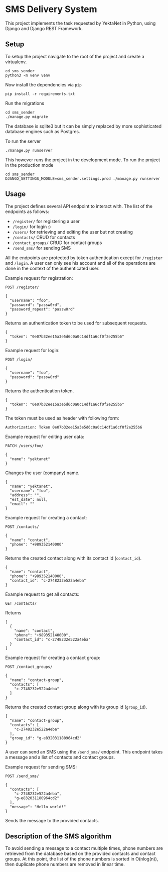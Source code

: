 # SMS Delivery System
This project implements the task requested by YektaNet in Python, using Django and Django REST Framework.

## Setup
To setup the project navigate to the root of the project and create a virtualenv.
```
cd sms_sender
python3 -m venv venv
```

Now install the dependencies via `pip`
```
pip install -r requirements.txt
```

Run the migrations
```
cd sms_sender
./manage.py migrate
```

The database is sqlite3 but it can be simply replaced by more sophisticated
database engines such as Postgres.

To run the server
```
./manage.py runserver
```

This however runs the project in the development mode. To run the project in the
production mode
```
cd sms_sender
DJANGO_SETTINGS_MODULE=sms_sender.settings.prod ./manage.py runserver
```

## Usage
The project defines several API endpoint to interact with. The list of the
endpoints as follows:

* `/register/` for registering a user
* `/login/` for login :)
* `/users/` for retrieving and editing the user but not creating
* `/contacts/` CRUD for contacts
* `/contact_groups/` CRUD for contact groups
* `/send_sms/` for sending SMS

All the endpoints are protected by token authentication except for `/register`
and `/login`. A user can only see his account and all of the operations are done
in the context of the authenticated user.

Example request for registration:
```
POST /register/

{
  "username": "foo",
  "password": "passw0rd",
  "password_repeat": "passw0rd" 
}
```
Returns an authentication token to be used for subsequent requests.
```
{
  "token": "0e07b32ee15a3e5d6c0a0c14df1a6cf0f2e255b6"
}
```

Example request for login:
```
POST /login/

{
  "username": "foo",
  "password": "passw0rd"
}
```
Returns the authentication token.
```
{
  "token": "0e07b32ee15a3e5d6c0a0c14df1a6cf0f2e255b6"
}
```

The token must be used as header with following form:
```
Authorization: Token 0e07b32ee15a3e5d6c0a0c14df1a6cf0f2e255b6
```

Example request for editing user data:
```
PATCH /users/foo/

{
  "name": "yektanet"
}
```
Changes the user (company) name.
```
{
  "name": "yektanet",
  "username": "foo",
  "address": "",
  "est_date": null,
  "email": ""
}
```

Example request for creating a contact:
```
POST /contacts/

{
  "name": "contact",
  "phone": "+989352140000"
}
```
Returns the created contact along with its contact id (`contact_id`).
```
{
  "name": "contact",
  "phone": "+989352140000",
  "contact_id": "c-2748232e522a4eba"
}
```

Example request to get all contacts:
```
GET /contacts/
```
Returns
```
[
  {
    "name": "contact",
    "phone": "+989352140000",
    "contact_id": "c-2748232e522a4eba"
  }
]
```

Example request for creating a contact group:
```
POST /contact_groups/

{
  "name": "contact-group",
  "contacts": [
    "c-2748232e522a4eba"
  ]
}
```
Returns the created contact group along with its group id (`group_id`).
```
{
  "name": "contact-group",
  "contacts": [
    "c-2748232e522a4eba"
  ],
  "group_id": "g-e832031180964cd2"
}
```

A user can send an SMS using the `/send_sms/` endpoint. This endpoint takes a
message and a list of contacts and contact groups.

Example request for sending SMS:
```
POST /send_sms/

{
  "contacts": [
    "c-2748232e522a4eba",
    "g-e832031180964cd2"
  ],
  "message": "Hello world!"
}
```
Sends the message to the provided contacts.

## Description of the SMS algorithm

To avoid sending a message to a contact multiple times, phone numbers are retrieved 
from the database based on the provided contacts and contact groups. At this point,
the list of the phone numbers is sorted in O(nlog(n)), then duplicate phone numbers
are removed in linear time.

